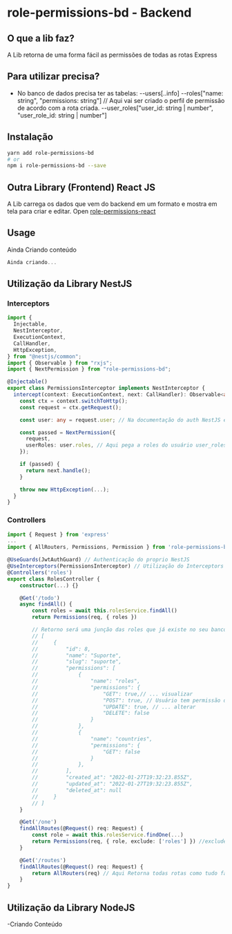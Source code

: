 # role-permissions-bd - Backend

## O que a lib faz?

A Lib retorna de uma forma fácil as permissões de todas as rotas Express

## Para utilizar precisa?

- No banco de dados precisa ter as tabelas:
  --users[..info]
  --roles["name: string", "permissions: string"] // Aqui vai ser criado o perfil de permissão de acordo com a rota criada.
  --user_roles["user_id: string | number", "user_role_id: string | number"]

## Instalação

```bash
yarn add role-permissions-bd
# or
npm i role-permissions-bd --save
```

## Outra Library (Frontend) React JS

A Lib carrega os dados que vem do backend em um formato e mostra em tela para criar e editar.
Open [role-permissions-react](https://www.npmjs.com/package/role-permissions-react)

## Usage

Ainda Criando conteúdo

```ts
Ainda criando...
```

## Utilização da Library NestJS

### Interceptors

```ts
import {
  Injectable,
  NestInterceptor,
  ExecutionContext,
  CallHandler,
  HttpException,
} from "@nestjs/common";
import { Observable } from "rxjs";
import { NextPermission } from "role-permissions-bd";

@Injectable()
export class PermissionsInterceptor implements NestInterceptor {
  intercept(context: ExecutionContext, next: CallHandler): Observable<any> {
    const ctx = context.switchToHttp();
    const request = ctx.getRequest();

    const user: any = request.user; // Na documentação do auth NestJS ele armazena o user no request

    const passed = NextPermission({
      request,
      userRoles: user.roles, // Aqui pega a roles do usuário user_roles
    });

    if (passed) {
      return next.handle();
    }

    throw new HttpException(...);
  }
}
```

### Controllers

```ts
import { Request } from 'express'
...
import { AllRouters, Permissions, Permission } from 'role-permissions-bd'

@UseGuards(JwtAuthGuard) // Authenticação do proprio NestJS
@UseInterceptors(PermissionsInterceptor) // Utilização do Interceptors do NestJS
@Controllers('roles')
export class RolesController {
    constructor(...) {}

    @Get('/todo')
    async findAll() {
        const roles = await this.rolesService.findAll()
        return Permissions(req, { roles })

        // Retorno será uma junção das roles que já existe no seu banco com a permissão de cada rota
        // [
        //     {
        //         "id": 8,
        //         "name": "Suporte",
        //         "slug": "suporte",
        //         "permissions": [
        //             {
        //                 "name": "roles",
        //                 "permissions": {
        //                     "GET": true,// ... visualizar
        //                     "POST": true, // Usuário tem permissão de criar
        //                     "UPDATE": true, // ... alterar
        //                     "DELETE": false
        //                 }
        //             },
        //             {
        //                 "name": "countries",
        //                 "permissions": {
        //                     "GET": false
        //                 }
        //             },
        //         ],
        //         "created_at": "2022-01-27T19:32:23.855Z",
        //         "updated_at": "2022-01-27T19:32:23.855Z",
        //         "deleted_at": null
        //     }
        // ]
    }

    @Get('/one')
    findAllRoutes(@Request() req: Request) {
        const role = await this.rolesService.findOne(...)
        return Permissions(req, { role, exclude: ['roles'] }) //exclude retira a rota roles para visualizar não sendo obrigatório
    }

    @Get('/routes')
    findAllRoutes(@Request() req: Request) {
        return AllRouters(req) // Aqui Retorna todas rotas como tudo false do exemplo acima
    }
}
```

## Utilização da Library NodeJS

-Criando Conteúdo
